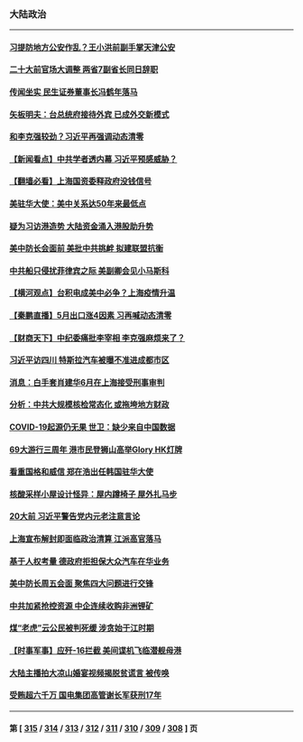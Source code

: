 ### 大陆政治
---
#### [习提防地方公安作乱？王小洪前副手掌天津公安](../../pages/ncid277/n13756607.md) 
#### [二十大前官场大调整 两省7副省长同日辞职](../../pages/ncid277/n13756604.md) 
#### [传闻坐实 民生证券董事长冯鹤年落马](../../pages/ncid277/n13756425.md) 
#### [矢板明夫：台总统府接待外宾 已成外交新模式](../../pages/ncid277/n13756264.md) 
#### [和李克强较劲？习近平再强调动态清零](../../pages/ncid277/n13756346.md) 
#### [【新闻看点】中共学者透内幕 习近平预感威胁？](../../pages/ncid277/n13755958.md) 
#### [【翻墙必看】上海国资委释政府没钱信号](../../pages/ncid277/n13756240.md) 
#### [美驻华大使：美中关系达50年来最低点](../../pages/ncid277/n13756184.md) 
#### [疑为习访港造势 大陆资金涌入港股助升势](../../pages/ncid277/n13756127.md) 
#### [美中防长会面前 美批中共挑衅 拟建联盟抗衡](../../pages/ncid277/n13755925.md) 
#### [中共船只侵扰菲律宾之际 美副卿会见小马斯科](../../pages/ncid277/n13755986.md) 
#### [【横河观点】台积电成美中必争？上海疫情升温](../../pages/ncid277/n13756147.md) 
#### [【秦鹏直播】5月出口涨4因素 习再喊动态清零](../../pages/ncid277/n13756107.md) 
#### [【财商天下】中纪委痛批李宰相 李克强麻烦来了？](../../pages/ncid277/n13756070.md) 
#### [习近平访四川 特斯拉汽车被曝不准进成都市区](../../pages/ncid277/n13755917.md) 
#### [消息：白手套肖建华6月在上海接受刑事审判](../../pages/ncid277/n13756111.md) 
#### [分析：中共大规模核检常态化 或拖垮地方财政](../../pages/ncid277/n13756065.md) 
#### [COVID-19起源仍无果 世卫：缺少来自中国数据](../../pages/ncid277/n13755997.md) 
#### [69大游行三周年 港市民登狮山高举Glory HK灯牌](../../pages/ncid277/n13756018.md) 
#### [看重国格和威信 郑在浩出任韩国驻华大使](../../pages/ncid277/n13755994.md) 
#### [核酸采样小屋设计怪异：屋内蹲椅子 屋外扎马步](../../pages/ncid277/n13755942.md) 
#### [20大前 习近平警告党内元老注意言论](../../pages/ncid277/n13755205.md) 
#### [上海宣布解封即面临政治清算 江派高官落马](../../pages/ncid277/n13755851.md) 
#### [基于人权考量 德政府拒担保大众汽车在华业务](../../pages/ncid277/n13755883.md) 
#### [美中防长周五会面 聚焦四大问题进行交锋](../../pages/ncid277/n13755758.md) 
#### [中共加紧抢控资源 中企连续收购非洲锂矿](../../pages/ncid277/n13755910.md) 
#### [煤“老虎”云公民被判死缓 涉贪始于江时期](../../pages/ncid277/n13755852.md) 
#### [【时事军事】应歼-16拦截 美间谍机飞临潜舰母港](../../pages/ncid277/n13755530.md) 
#### [大陆主播拍大凉山婚宴视频揭脱贫谎言 被传唤](../../pages/ncid277/n13755710.md) 
#### [受贿超六千万 国电集团高管谢长军获刑17年](../../pages/ncid277/n13755477.md) 

---
#### 第 [ [315](./315.md) / [314](./314.md) / [313](./313.md) / [312](./312.md) / [311](./311.md) / [310](./310.md) / [309](./309.md) / [308](./308.md) ] 页
